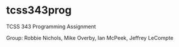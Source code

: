 # tcss343prog
TCSS 343 Programming Assignment

Group: Robbie Nichols, Mike Overby, Ian McPeek, Jeffrey LeCompte
